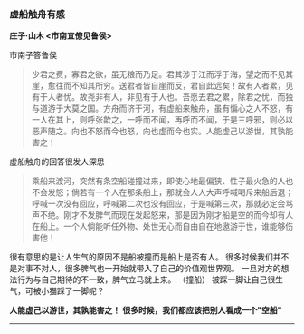 <!-- intro: 乘船来渡河，突然有条空船碰撞过来，即使心地最偏狭、性子最火急的人也不会发怒；倘若有一个人在那条船上，那就会人人大声呼喊喝斥来船后退；呼喊一次没有回应，呼喊第二次也没有回应，于是喊第三次，那就必定会骂声不绝。 -->

### 虚船触舟有感
 
**庄子·山木 <市南宜僚见鲁侯>**

 市南子答鲁侯
> 少君之费，寡君之欲，虽无粮而乃足。君其涉于江而浮于海，望之而不见其崖，愈往而不知其所穷。送君者皆自崖而反，君自此远矣！故有人者累，见有于人者忧。故尧非有人，非见有于人也。吾愿去君之累，除君之忧，而独与道游于大莫之国。方舟而济于河，有虚船来触舟，虽有惼心之人不怒，有一人在其上，则呼张歙之，一呼而不闻，再呼而不闻，于是三呼邪，则必以恶声随之。向也不怒而今也怒，向也虚而今也实。人能虚己以游世，其孰能害之！

 
虚船触舟的回答很发人深思

> 乘船来渡河，突然有条空船碰撞过来，即使心地最偏狭、性子最火急的人也不会发怒；倘若有一个人在那条船上，那就会人人大声呼喊喝斥来船后退；呼喊一次没有回应，呼喊第二次也没有回应，于是喊第三次，那就必定会骂声不绝。刚才不发脾气而现在发起怒来，那是因为刚才船是空的而今却有人在船上。一个人倘能听任外物、处世无心而自由自在地遨游于世，谁能够伤害他！

很有意思的是让人生气的原因不是船被撞而是船上是否有人。
很多时候我们并不是对事不对人，很多脾气也一开始就带入了自己的价值观世界观。
一旦对方的想法行为与自己期待的不一致，脾气立马就上来。 （撞船）
被踩一脚让自己很生气，可被小猫踩了一脚呢？

**人能虚己以游世，其孰能害之！**
**很多时候，我们都应该把别人看成一个"空船"**

---
